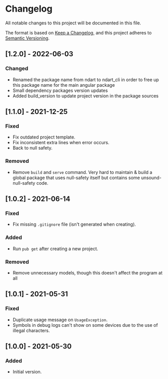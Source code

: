 # Changelog

All notable changes to this project will be documented in this file.

The format is based on [Keep a Changelog](https://keepachangelog.com/en/1.0.0/),
and this project adheres to [Semantic Versioning](https://semver.org/spec/v2.0.0.html).


## [1.2.0] - 2022-06-03

### Changed 
- Renamed the package name from ndart to ndart_cli in order to free up this package name 
  for the main angular package
- Small dependency packages version updates
- Added build_version to update project version in the package sources

## [1.1.0] - 2021-12-25

### Fixed

- Fix outdated project template.
- Fix inconsistent extra lines when error occurs.
- Back to null safety.

### Removed

- Remove `build` and `serve` command. Very hard to maintain & build a global package
  that uses null-safety itself but contains some unsound-null-safety code.

## [1.0.2] - 2021-06-14

### Fixed

- Fix missing `.gitignore` file (isn't generated when creating).

### Added

- Run `pub get` after creating a new project.

### Removed

- Remove unnecessary models, though this doesn't affect the program at all

## [1.0.1] - 2021-05-31

### Fixed

- Duplicate usage message on `UsageException`.
- Symbols in debug logs can't show on some devices due to the use of illegal characters.

## [1.0.0] - 2021-05-30

### Added

- Initial version.
